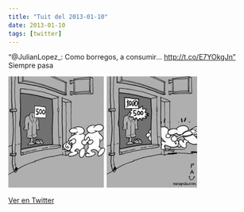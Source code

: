 ```yaml
---
title: "Tuit del 2013-01-10"
date: 2013-01-10
tags: [twitter]
---
```


“@JulianLopez_: Como borregos, a consumir... http://t.co/E7YOkgJn”  Siempre pasa

![Imagen](/assets/images/289356524097253376-BAPRy64CMAA6ngh.jpg)

[Ver en Twitter](https://twitter.com/i/web/status/289356524097253376)
